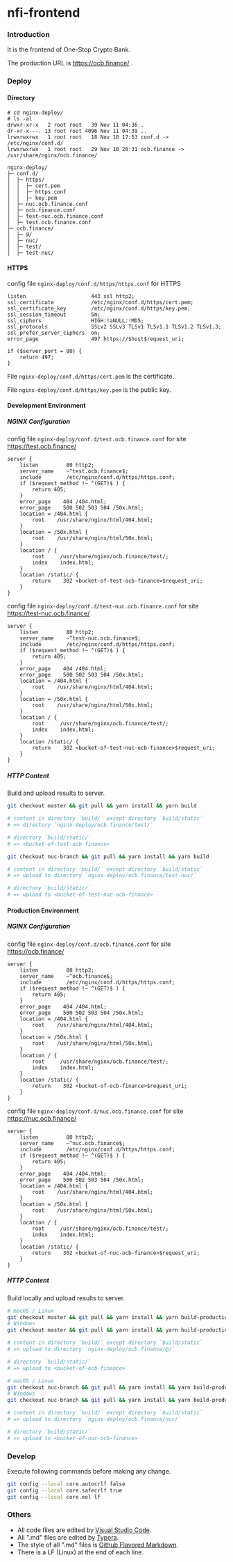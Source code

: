 # nfi-frontend

### Introduction

It is the frontend of One-Stop Crypto Bank.

The production URL is https://ocb.finance/ .

### Deploy

#### Directory

```
# cd nginx-deploy/
# ls -al
drwxr-xr-x   2 root root   39 Nov 11 04:36 .
dr-xr-x---. 13 root root 4096 Nov 11 04:39 ..
lrwxrwxrwx   1 root root   18 Nov 10 17:53 conf.d -> /etc/nginx/conf.d/
lrwxrwxrwx   1 root root   29 Nov 10 20:31 ocb.finance -> /usr/share/nginx/ocb.finance/
```

```
nginx-deploy/
├─ conf.d/
│  ├─ https/
│  │  ├─ cert.pem
│  │  ├─ https.conf
│  │  ├─ key.pem
│  ├─ nuc.ocb.finance.conf
│  ├─ ocb.finance.conf
│  ├─ test-nuc.ocb.finance.conf
│  ├─ test.ocb.finance.conf
├─ ocb.finance/
│  ├─ @/
│  ├─ nuc/
│  ├─ test/
│  ├─ test-nuc/
```

#### HTTPS

config file `nginx-deploy/conf.d/https/https.conf` for HTTPS

``` nginx
listen                     443 ssl http2;
ssl_certificate            /etc/nginx/conf.d/https/cert.pem;
ssl_certificate_key        /etc/nginx/conf.d/https/key.pem;
ssl_session_timeout        5m;
ssl_ciphers                HIGH:!aNULL:!MD5;
ssl_protocols              SSLv2 SSLv3 TLSv1 TLSv1.1 TLSv1.2 TLSv1.3;
ssl_prefer_server_ciphers  on;
error_page                 497 https://$host$request_uri;

if ($server_port = 80) {
    return 497;
}
```

File `nginx-deploy/conf.d/https/cert.pem` is the certificate.

File `nginx-deploy/conf.d/https/key.pem` is the public key.

#### Development Environment

##### NGINX Configuration

config file `nginx-deploy/conf.d/test.ocb.finance.conf` for site https://test.ocb.finance/

``` nginx
server {
    listen         80 http2;
    server_name    ~^test.ocb.finance$;
    include        /etc/nginx/conf.d/https/https.conf;
    if ($request_method !~ ^(GET)$ ) {
        return 405;
    }
    error_page    404 /404.html;
    error_page    500 502 503 504 /50x.html;
    location = /404.html {
        root    /usr/share/nginx/html/404.html;
    }
    location = /50x.html {
        root    /usr/share/nginx/html/50x.html;
    }
    location / {
        root     /usr/share/nginx/ocb.finance/test/;
        index    index.html;
    }
    location /static/ {
        return    302 <bucket-of-test-ocb-finance>$request_uri;
    }
}
```

config file `nginx-deploy/conf.d/test-nuc.ocb.finance.conf` for site https://test-nuc.ocb.finance/

``` nginx
server {
    listen         80 http2;
    server_name    ~^test-nuc.ocb.finance$;
    include        /etc/nginx/conf.d/https/https.conf;
    if ($request_method !~ ^(GET)$ ) {
        return 405;
    }
    error_page    404 /404.html;
    error_page    500 502 503 504 /50x.html;
    location = /404.html {
        root    /usr/share/nginx/html/404.html;
    }
    location = /50x.html {
        root    /usr/share/nginx/html/50x.html;
    }
    location / {
        root     /usr/share/nginx/ocb.finance/test/;
        index    index.html;
    }
    location /static/ {
        return    302 <bucket-of-test-nuc-ocb-finance>$request_uri;
    }
}
```

##### HTTP Content

Build and upload results to server.

``` sh
git checkout master && git pull && yarn install && yarn build

# content in directory `build/` except directory `build/static`
# => directory `nginx-deploy/ocb.finance/test/`

# directory `build/static/`
# => <bucket-of-test-ocb-finance>
```

``` sh
git checkout nuc-branch && git pull && yarn install && yarn build

# content in directory `build/` except directory `build/static`
# => upload to directory `nginx-deploy/ocb.finance/test-nuc/`

# directory `build/static/`
# => upload to <bucket-of-test-nuc-ocb-finance>
```

#### Production Environment

##### NGINX Configuration

config file `nginx-deploy/conf.d/ocb.finance.conf` for site https://ocb.finance/

``` nginx
server {
    listen         80 http2;
    server_name    ~^ocb.finance$;
    include        /etc/nginx/conf.d/https/https.conf;
    if ($request_method !~ ^(GET)$ ) {
        return 405;
    }
    error_page    404 /404.html;
    error_page    500 502 503 504 /50x.html;
    location = /404.html {
        root    /usr/share/nginx/html/404.html;
    }
    location = /50x.html {
        root    /usr/share/nginx/html/50x.html;
    }
    location / {
        root     /usr/share/nginx/ocb.finance/test/;
        index    index.html;
    }
    location /static/ {
        return    302 <bucket-of-ocb-finance>$request_uri;
    }
}
```

config file `nginx-deploy/conf.d/nuc.ocb.finance.conf` for site https://nuc.ocb.finance/

``` nginx
server {
    listen         80 http2;
    server_name    ~^nuc.ocb.finance$;
    include        /etc/nginx/conf.d/https/https.conf;
    if ($request_method !~ ^(GET)$ ) {
        return 405;
    }
    error_page    404 /404.html;
    error_page    500 502 503 504 /50x.html;
    location = /404.html {
        root    /usr/share/nginx/html/404.html;
    }
    location = /50x.html {
        root    /usr/share/nginx/html/50x.html;
    }
    location / {
        root     /usr/share/nginx/ocb.finance/test/;
        index    index.html;
    }
    location /static/ {
        return    302 <bucket-of-nuc-ocb-finance>$request_uri;
    }
}
```

##### HTTP Content

Build locally and upload results to server.

``` sh
# macOS / Linux
git checkout master && git pull && yarn install && yarn build-production
# Windows
git checkout master && git pull && yarn install && yarn build-production-windows

# content in directory `build/` except directory `build/static`
# => upload to directory `nginx-deploy/ocb.finance/@/`

# directory `build/static/`
# => upload to <bucket-of-ocb-finance>
```

``` sh
# macOS / Linux
git checkout nuc-branch && git pull && yarn install && yarn build-production
# Windows
git checkout nuc-branch && git pull && yarn install && yarn build-production-windows

# content in directory `build/` except directory `build/static`
# => upload to directory `nginx-deploy/ocb.finance/nuc/`

# directory `build/static/`
# => upload to <bucket-of-nuc-ocb-finance>
```

### Develop

Execute following commands before making any change.

``` sh
git config --local core.autocrlf false
git config --local core.safecrlf true
git config --local core.eol lf
```

### Others

- All code files are edited by [Visual Studio Code](https://code.visualstudio.com/).
- All ".md" files are edited by [Typora](http://typora.io/).
- The style of all ".md" files is [Github Flavored Markdown](https://guides.github.com/features/mastering-markdown/#GitHub-flavored-markdown).
- There is a LF (Linux) at the end of each line.
